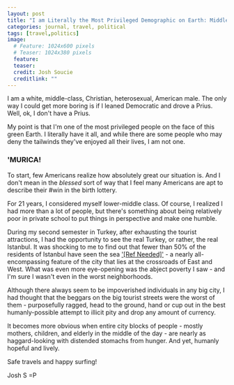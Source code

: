 ```yaml
---
layout: post
title: "I am Literally the Most Privileged Demographic on Earth: Middle-Class (Pt 2)"
categories: journal, travel, political
tags: [travel,politics]
image:
  # Feature: 1024x600 pixels
  # Teaser: 1024x380 pixels
  feature:
  teaser:
  credit: Josh Soucie
  creditlink: ""
---
```


I am a white, middle-class, Christian, heterosexual, American male. The only way I could get more boring is if I leaned Democratic and drove a Prius. Well, ok, I don't have a Prius.

My point is that I'm one of the most privileged people on the face of this green Earth. I literally have it all, and while there are some people who may deny the tailwinds they've enjoyed all their lives, I am not one.

### 'MURICA!

To start, few Americans realize how absolutely great our situation is. And I don't mean in the *blessed* sort of way that I feel many Americans are apt to describe their #win in the birth lottery.

For 21 years, I considered myself lower-middle class. Of course, I realized I had more than a lot of people, but there's something about being relatively poor in private school to put things in perspective and make one humble.

During my second semester in Turkey, after exhausting the tourist attractions, I had the opportunity to see the real Turkey, or rather, the real Istanbul. It was shocking to me to find out that fewer than 50% of the residents of Istanbul have seen the sea ['[Ref Needed]']() - a nearly all-encompassing feature of the city that lies at the crossroads of East and West. What was even more eye-opening was the abject poverty I saw - and I'm sure I wasn't even in the worst neighborhoods.

Although there always seem to be impoverished individuals in any big city, I had thought that the beggars on the big tourist streets were the worst of them - purposefully ragged, head to the ground, hand or cup out in the best humanly-possible attempt to illicit pity and drop any amount of currency.

It becomes more obvious when entire city blocks of people - mostly mothers, children, and elderly in the middle of the day - are nearly as haggard-looking with distended stomachs from hunger. And yet, humanly hopeful and lively.



Safe travels and happy surfing!

Josh S =P
